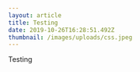 ```yaml
---
layout: article
title: Testing
date: 2019-10-26T16:28:51.492Z
thumbnail: /images/uploads/css.jpeg
---
```

Testing
